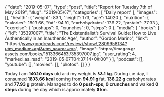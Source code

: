 {
    "date": "2019-05-07",
    "type": "post",
    "title": "Report for Tuesday 7th of May 2019",
    "slug": "2019\/05\/07",
    "categories": [
        "Daily report"
    ],
    "images": [],
    "health": {
        "weight": 83.1,
        "height": 173,
        "age": 14020
    },
    "nutrition": {
        "calories": 1803.66,
        "fat": 94.91,
        "carbohydrates": 136.22,
        "protein": 77.93
    },
    "exercise": {
        "pushups": 0,
        "crunches": 0,
        "steps": 0
    },
    "media": {
        "books": [
            {
                "id": "35397007",
                "title": "The Existentialist's Survival Guide: How to Live Authentically in an Inauthentic Age",
                "author": "Gordon Marino",
                "link": "https:\/\/www.goodreads.com\/review\/show\/2809958134?utm_medium=api&utm_source=rss",
                "image": "https:\/\/images.gr-assets.com\/books\/1513366453l\/35397007.jpg",
                "user_rating": 4,
                "marked_as_read": "2019-05-07T04:37:14+00:00"
            }
        ],
        "podcast": [],
        "youtube": [],
        "movies": [],
        "photos": []
    }
}

Today I am <strong>14020 days</strong> old and my weight is <strong>83.1 kg</strong>. During the day, I consumed <strong>1803.66 kcal</strong> coming from <strong>94.91 g</strong> fat, <strong>136.22 g</strong> carbohydrates and <strong>77.93 g</strong> protein. Managed to do <strong>0 push-ups</strong>, <strong>0 crunches</strong> and walked <strong>0 steps</strong> during the day which is approximately <strong>0 km</strong>.